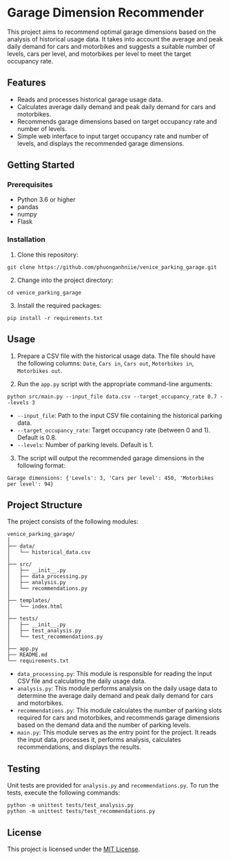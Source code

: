 # Garage Dimension Recommender
This project aims to recommend optimal garage dimensions based on the analysis of historical usage data. It takes into account the average and peak daily demand for cars and motorbikes and suggests a suitable number of levels, cars per level, and motorbikes per level to meet the target occupancy rate.

## Features
- Reads and processes historical garage usage data.
- Calculates average daily demand and peak daily demand for cars and motorbikes.
- Recommends garage dimensions based on target occupancy rate and number of levels.
- Simple web interface to input target occupancy rate and number of levels, and displays the recommended garage dimensions.

## Getting Started
### Prerequisites
- Python 3.6 or higher
- pandas
- numpy
- Flask

### Installation
1. Clone this repository:
```
git clone https://github.com/phuonganhniie/venice_parking_garage.git
```
2. Change into the project directory:
```
cd venice_parking_garage
```
3. Install the required packages:
```
pip install -r requirements.txt
```

## Usage
1. Prepare a CSV file with the historical usage data. The file should have the following columns: `Date`, `Cars in`, `Cars out`, `Motorbikes in`, `Motorbikes out`.

2. Run the `app.py` script with the appropriate command-line arguments:
```
python src/main.py --input_file data.csv --target_occupancy_rate 0.7 --levels 3
```
- `--input_file`: Path to the input CSV file containing the historical parking data.
- `--target_occupancy_rate`: Target occupancy rate (between 0 and 1). Default is 0.8.
- `--levels`: Number of parking levels. Default is 1.

3. The script will output the recommended garage dimensions in the following format: 
```
Garage dimensions: {'Levels': 3, 'Cars per level': 450, 'Motorbikes per level': 94}
```

## Project Structure
The project consists of the following modules:
```
venice_parking_garage/
│
├── data/
│   └── historical_data.csv
│
├── src/
│   ├── __init__.py
│   ├── data_processing.py
│   ├── analysis.py
│   └── recommendations.py
│
├── templates/
│   └── index.html
│
├── tests/
│   ├── __init__.py
│   ├── test_analysis.py
│   └── test_recommendations.py
│
├── app.py
├── README.md
└── requirements.txt
```
- `data_processing.py`: This module is responsible for reading the input CSV file and calculating the daily usage data.
- `analysis.py`: This module performs analysis on the daily usage data to determine the average daily demand and peak daily demand for cars and motorbikes.
- `recommendations.py`: This module calculates the number of parking slots required for cars and motorbikes, and recommends garage dimensions based on the demand data and the number of parking levels. 
- `main.py`: This module serves as the entry point for the project. It reads the input data, processes it, performs analysis, calculates recommendations, and displays the results.

## Testing
Unit tests are provided for `analysis.py` and `recommendations.py`. To run the tests, execute the following commands:
```
python -m unittest tests/test_analysis.py
python -m unittest tests/test_recommendations.py
```

## License
This project is licensed under the [MIT License](LICENSE).